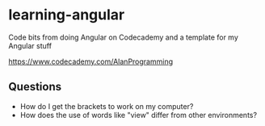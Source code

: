 # learning-angular
Code bits from doing Angular on Codecademy and a template for my Angular stuff

https://www.codecademy.com/AlanProgramming

## Questions

 - How do I get the brackets to work on my computer?
 - How does the use of words like "view" differ from other environments?
